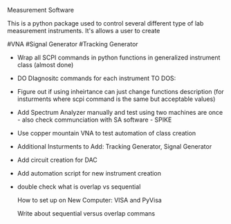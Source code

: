 Measurement Software

This is a python package used to control several different type of lab measurement instruments. It's allows a user to create

#VNA
#Signal Generator
#Tracking Generator

- Wrap all SCPI commands in python functions in generalized instrument class (almost done)
- DO DIagnositc commands for each instrument
TO DOS:
- Figure out if using inheirtance can just change functions description (for insturments where scpi command is the same but acceptable values)
- Add Spectrum Analyzer manually and test using two machines are once - also check communciation with SA software - SPIKE 
- Use copper mountain VNA to test automation of class creation
- Additional Insturments to Add: Tracking Generator, Signal Generator
- Add circuit creation for DAC
- Add automation script for new instrument creation
- double check what is overlap vs sequential

  How to set up on New Computer: VISA and PyVisa

  Write about sequential versus overlap commans
